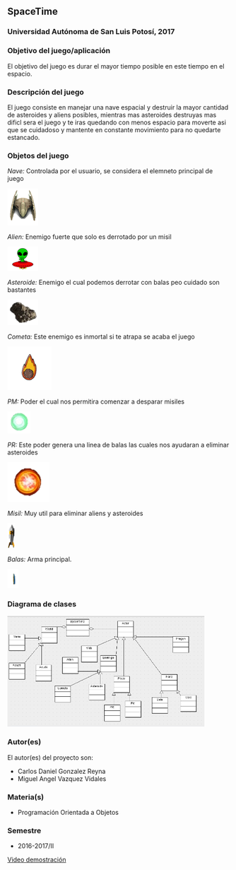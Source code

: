 ## SpaceTime


### Universidad Autónoma de San Luis Potosí, 2017

### Objetivo del juego/aplicación
El objetivo del juego es durar el mayor tiempo posible en este tiempo en el espacio.

### Descripción del juego
El juego consiste en manejar una nave espacial y destruir la mayor cantidad de asteroides y aliens posibles, mientras mas asteroides destruyas mas dificl sera el juego y te iras quedando con menos espacio para moverte asi que se cuidadoso y mantente en constante movimiento para no quedarte estancado.


### Objetos del juego 
*Nave:* Controlada por el usuario, se considera el elemneto principal de juego

![GitHub Logo](Nave.png)

*Alien:* Enemigo fuerte que solo es derrotado por un misil

![GitHub Logo](Alien.png)

*Asteroide:* Enemigo el cual podemos derrotar con balas peo cuidado son bastantes

![GitHub Logo](Asteroide.png)

*Cometa:* Este enemigo es inmortal si te atrapa se acaba el juego

![GitHub Logo](Cometa.png)

*PM:* Poder el cual nos permitira comenzar a desparar misiles

![GitHub Logo](PM.png)

*PR:* Este poder genera una linea de balas las cuales nos ayudaran a eliminar asteroides

![GitHub Logo](PR.png)

*Misil:* Muy util para eliminar aliens y asteroides

![GitHub Logo](Misil1.png)

*Balas:* Arma principal.

![GitHub Logo](Bala.png)


### Diagrama de clases

![GitHub Logo](DiagramaClases.png)

### Autor(es)
El autor(es) del proyecto son:
- Carlos Daniel Gonzalez Reyna 
- Miguel Angel Vazquez Vidales 

### Materia(s)
- Programación Orientada a Objetos

### Semestre
- 2016-2017/II


[Video demostración](https://youtu.be/tdGOhdu7CQg)


